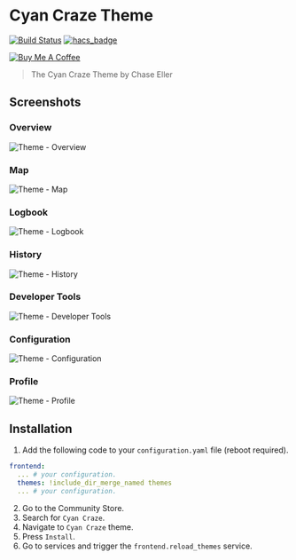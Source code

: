 # Cyan Craze Theme

[![Build Status](https://www.travis-ci.org/home-assistant-community-themes/template.svg?branch=master)](https://www.travis-ci.org/home-assistant-community-themes/template)
[![hacs_badge](https://img.shields.io/badge/HACS-Default-orange.svg)](https://github.com/custom-components/hacs)

<a href="https://www.buymeacoffee.com/kj4lxc" target="_blank"><img src="https://www.buymeacoffee.com/assets/img/custom_images/orange_img.png" alt="Buy Me A Coffee" style="height: auto !important;width: auto !important;" ></a>

> The Cyan Craze Theme by Chase Eller

## Screenshots

### Overview

![Theme - Overview](https://raw.githubusercontent.com/home-assistant-community-themes/template/master/docs/theme-overview.png)

### Map

![Theme - Map](https://raw.githubusercontent.com/home-assistant-community-themes/template/master/docs/theme-map.png)

### Logbook

![Theme - Logbook](https://raw.githubusercontent.com/home-assistant-community-themes/template/master/docs/theme-logbook.png)

### History

![Theme - History](https://raw.githubusercontent.com/home-assistant-community-themes/template/master/docs/theme-history.png)

### Developer Tools

![Theme - Developer Tools](https://raw.githubusercontent.com/home-assistant-community-themes/template/master/docs/theme-developer-tools.png)

### Configuration

![Theme - Configuration](https://raw.githubusercontent.com/home-assistant-community-themes/template/master/docs/theme-configuration.png)

### Profile

![Theme - Profile](https://raw.githubusercontent.com/home-assistant-community-themes/template/master/docs/theme-profile.png)

## Installation

1. Add the following code to your `configuration.yaml` file (reboot required).

```yaml
frontend:
  ... # your configuration.
  themes: !include_dir_merge_named themes
  ... # your configuration.
```

2. Go to the Community Store.
3. Search for `Cyan Craze`.
4. Navigate to `Cyan Craze` theme.
5. Press `Install`.
6. Go to services and trigger the `frontend.reload_themes` service.
